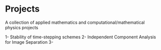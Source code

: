 # Projects
A collection of applied mathematics and computational/mathematical physics projects

1- Stability of time-stepping schemes
2- Independent Component Analysis for Image Separation
3- 


